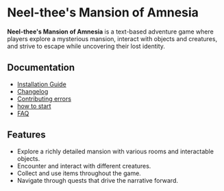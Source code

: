 # Neel-thee's Mansion of Amnesia

**Neel-thee's Mansion of Amnesia** is a text-based adventure game where players explore a mysterious mansion, interact with objects and creatures, and strive to escape while uncovering their lost identity. 

## Documentation

- [Installation Guide](docx/INSTALL.md)
- [Changelog](docx/CHANGELOG.md)
- [Contributing errors](docx/CONTRIBUTING.md)
- [how to start](docx/tutorial-getting-started.md)
- [FAQ](docx/faq.md)

## Features

- Explore a richly detailed mansion with various rooms and interactable objects.
- Encounter and interact with different creatures.
- Collect and use items throughout the game.
- Navigate through quests that drive the narrative forward.
